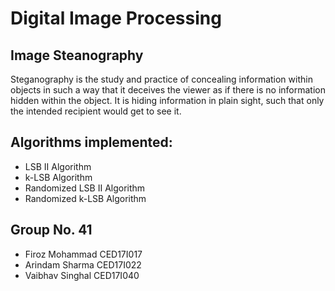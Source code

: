 # Digital Image Processing
## Image Steanography  
Steganography is the study and practice of concealing information within objects in such a way that it deceives the viewer as if there is no information hidden within the object. It is hiding information in plain sight, such that only the intended recipient would get to see it.

## Algorithms implemented:
- LSB II Algorithm
- k-LSB Algorithm
- Randomized LSB II Algorithm
- Randomized k-LSB Algorithm


## Group No. 41
- Firoz Mohammad CED17I017
- Arindam Sharma CED17I022
- Vaibhav Singhal CED17I040
